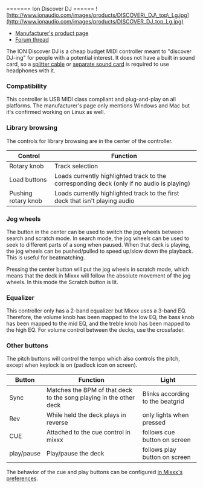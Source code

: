 \======= Ion Discover DJ ======
![http://www.ionaudio.com/images/products/DISCOVER\_DJ\_top\_Lg.jpg](http://www.ionaudio.com/images/products/DISCOVER_DJ_top_Lg.jpg)

  - [Manufacturer's product
    page](http://www.ionaudio.com/products/details/discover-dj)
  - [Forum thread](http://mixxx.org/forums/viewtopic.php?f=7&t=939)

The ION Discover DJ is a cheap budget MIDI controller meant to "discover
DJ-ing" for people with a potential interest. It does not have a built
in sound card, so a [splitter
cable](hardware%20compatibility#splitter%20cables) or [separate sound
card](hardware%20compatibility#USB%20sound%20cards) is required to use
headphones with it.

### Compatibility

This controller is USB MIDI class compliant and plug-and-play on all
platforms. The manufacturer's page only mentions Windows and Mac but
it's confirmed working on Linux as well.

### Library browsing

The controls for library browsing are in the center of the controller.

| Control             | Function                                                                                  |
| ------------------- | ----------------------------------------------------------------------------------------- |
| Rotary knob         | Track selection                                                                           |
| Load buttons        | Loads currently highlighted track to the corresponding deck (only if no audio is playing) |
| Pushing rotary knob | Loads currently highlighted track to the first deck that isn't playing audio              |

### Jog wheels

The button in the center can be used to switch the jog wheels between
search and scratch mode. In search mode, the jog wheels can be used to
seek to different parts of a song when paused. When that deck is
playing, the jog wheels can be pushed/pulled to speed up/slow down the
playback. This is useful for beatmatching.

Pressing the center button will put the jog wheels in scratch mode,
which means that the deck in Mixxx will follow the absolute movement of
the jog wheels. In this mode the Scratch button is lit.

### Equalizer

This controller only has a 2-band equalizer but Mixxx uses a 3-band EQ.
Therefore, the volume knob has been mapped to the low EQ, the bass knob
has been mapped to the mid EQ, and the treble knob has been mapped to
the high EQ. For volume control between the decks, use the crossfader.

### Other buttons

The pitch buttons will control the tempo which also controls the pitch,
except when keylock is on (padlock icon on screen).

| Button     | Function                                                           | Light                            |
| ---------- | ------------------------------------------------------------------ | -------------------------------- |
| Sync       | Matches the BPM of that deck to the song playing in the other deck | Blinks according to the beatgrid |
| Rev        | While held the deck plays in reverse                               | only lights when pressed         |
| CUE        | Attached to the cue control in mixxx                               | follows cue button on screen     |
| play/pause | Play/pause the deck                                                | follows play button on screen    |

The behavior of the cue and play buttons can be configured [in Mixxx's
preferences](http://mixxx.org/manual/latest/chapters/user_interface.html#interface-cue-modes).
